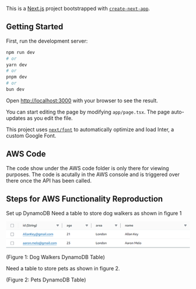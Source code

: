This is a [Next.js](https://nextjs.org/) project bootstrapped with [`create-next-app`](https://github.com/vercel/next.js/tree/canary/packages/create-next-app).

## Getting Started

First, run the development server:

```bash
npm run dev
# or
yarn dev
# or
pnpm dev
# or
bun dev
```

Open [http://localhost:3000](http://localhost:3000) with your browser to see the result.

You can start editing the page by modifying `app/page.tsx`. The page auto-updates as you edit the file.

This project uses [`next/font`](https://nextjs.org/docs/basic-features/font-optimization) to automatically optimize and load Inter, a custom Google Font.

## AWS Code
The code show under the AWS code folder is only there for viewing purposes. The code is acutally in the AWS console and is triggered over there once the API has been called.

## Steps for AWS Functionality Reproduction 


Set up DynamoDB
Need a table to store dog walkers as shown in figure 1

![Alt text](images/figure1.png)

(Figure 1: Dog Walkers DynamoDB Table)

Need a table to store pets as shown in figure 2.

(Figure 2: Pets DynamoDB Table)

